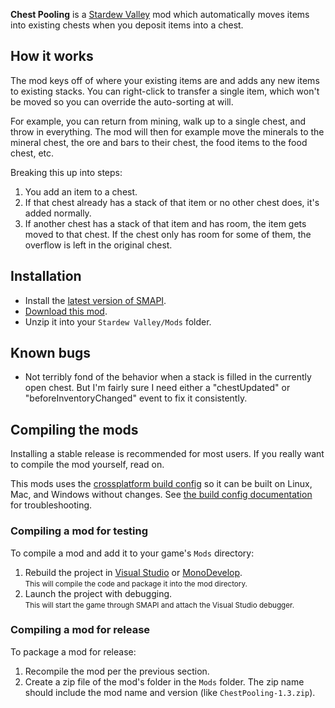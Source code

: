 **Chest Pooling** is a [Stardew Valley](http://stardewvalley.net/) mod which automatically moves
items into existing chests when you deposit items into a chest.

## How it works
The mod keys off of where your existing items are and adds any new items to existing stacks. You
can right-click to transfer a single item, which won't be moved so you can override the
auto-sorting at will.

For example, you can return from mining, walk up to a single chest, and throw in everything. The
mod will then for example move the minerals to the mineral chest, the ore and bars to their chest,
the food items to the food chest, etc.

Breaking this up into steps:
1. You add an item to a chest.
2. If that chest already has a stack of that item or no other chest does, it's added normally.
3. If another chest has a stack of that item and has room, the item gets moved to that chest. If
   the chest only has room for some of them, the overflow is left in the original chest.

## Installation
* Install the [latest version of SMAPI](https://github.com/Pathoschild/SMAPI/releases).
* [Download this mod](https://github.com/mralbobo/stardew-chest-pooling/releases).
* Unzip it into your `Stardew Valley/Mods` folder.

## Known bugs
* Not terribly fond of the behavior when a stack is filled in the currently open chest. But I'm
  fairly sure I need either a "chestUpdated" or "beforeInventoryChanged" event to fix it
  consistently.

## Compiling the mods
Installing a stable release is recommended for most users. If you really want to compile the mod
yourself, read on.

This mods uses the [crossplatform build config](https://github.com/Pathoschild/Stardew.ModBuildConfig#readme)
so it can be built on Linux, Mac, and Windows without changes. See [the build config documentation](https://github.com/Pathoschild/Stardew.ModBuildConfig#readme)
for troubleshooting.

### Compiling a mod for testing
To compile a mod and add it to your game's `Mods` directory:

1. Rebuild the project in [Visual Studio](https://www.visualstudio.com/vs/community/) or [MonoDevelop](http://www.monodevelop.com/).  
   <small>This will compile the code and package it into the mod directory.</small>
2. Launch the project with debugging.  
   <small>This will start the game through SMAPI and attach the Visual Studio debugger.</small>

### Compiling a mod for release
To package a mod for release:

1. Recompile the mod per the previous section.
2. Create a zip file of the mod's folder in the `Mods` folder. The zip name should include the
   mod name and version (like `ChestPooling-1.3.zip`).
